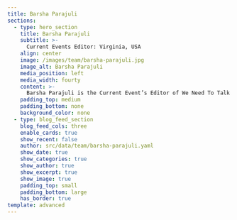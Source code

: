 ```yaml
---
title: Barsha Parajuli
sections:
  - type: hero_section
    title: Barsha Parajuli
    subtitle: >-
      Current Events Editor: Virginia, USA
    align: center
    image: /images/team/barsha-parajuli.jpg
    image_alt: Barsha Parajuli
    media_position: left
    media_width: fourty
    content: >-
      Barsha Parajuli is the Current Event’s Editor of We Need To Talk and lives in the United States. She is 14 years old and goes to Chantilly Highschool in Virginia and fell in love with writing as she wrote more and more. Along with journalism, she likes to code, play volleyball, dance, paint, and be part of different communities that are supportive and ambitious :)) She’s been invested in the news since forever, and she loves the outlet that We Need To Talk gives her to be part of it!
    padding_top: medium
    padding_bottom: none
    background_color: none
  - type: blog_feed_section
    blog_feed_cols: three
    enable_cards: true
    show_recent: false
    author: src/data/team/barsha-parajuli.yaml
    show_date: true
    show_categories: true
    show_author: true
    show_excerpt: true
    show_image: true
    padding_top: small
    padding_bottom: large
    has_border: true
template: advanced
---
```

